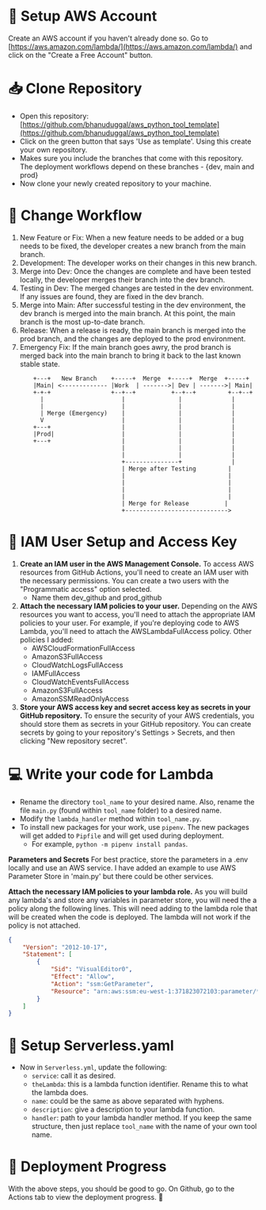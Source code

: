 # 🚀 Setup AWS Account

Create an AWS account if you haven't already done so. Go to [https://aws.amazon.com/lambda/](https://aws.amazon.com/lambda/) and click on the "Create a Free Account" button.

# 📥 Clone Repository

- Open this repository: [https://github.com/bhanuduggal/aws_python_tool_template](https://github.com/bhanuduggal/aws_python_tool_template)
- Click on the green button that says 'Use as template'. Using this create your own repository.
- Makes sure you include the branches that come with this repository. The deployment workflows depend on these branches - {dev, main and prod}
- Now clone your newly created repository to your machine.

# 🔄 Change Workflow

1. New Feature or Fix: When a new feature needs to be added or a bug needs to be fixed, the developer creates a new branch from the main branch.
2. Development: The developer works on their changes in this new branch.
3. Merge into Dev: Once the changes are complete and have been tested locally, the developer merges their branch into the dev branch.
4. Testing in Dev: The merged changes are tested in the dev environment. If any issues are found, they are fixed in the dev branch.
5. Merge into Main: After successful testing in the dev environment, the dev branch is merged into the main branch. At this point, the main branch is the most up-to-date branch.
6. Release: When a release is ready, the main branch is merged into the prod branch, and the changes are deployed to the prod environment.
7. Emergency Fix: If the main branch goes awry, the prod branch is merged back into the main branch to bring it back to the last known stable state.
```
       +---+   New Branch    +-----+  Merge  +-----+  Merge  +-----+
       |Main| <------------- |Work  | ------->| Dev | ------->| Main|
       +-+-+                 +--+--+          +--+--+         +--+--+
         |                      |               |              |
         |                      |               |              |
         | Merge (Emergency)    |               |              |
         V                      |               |              |
       +---+                    |               |              |
       |Prod|                   |               |              |
       +---+                    |               |              |
                                |               |              |
                                |               |              |
                                +---------------+              |
                                | Merge after Testing         |
                                |                             |
                                |                             |
                                |                             |
                                |                             |
                                | Merge for Release          |
                                +----------------------------->
```

# 🔑 IAM User Setup and Access Key

1. **Create an IAM user in the AWS Management Console.** To access AWS resources from GitHub Actions, you'll need to create an IAM user with the necessary permissions. You can create a two users with the "Programmatic access" option selected.
   - Name them dev_github and prod_github
2. **Attach the necessary IAM policies to your user.** Depending on the AWS resources you want to access, you'll need to attach the appropriate IAM policies to your user. For example, if you're deploying code to AWS Lambda, you'll need to attach the AWSLambdaFullAccess policy. Other policies I added:
   - AWSCloudFormationFullAccess
   - AmazonS3FullAccess
   - CloudWatchLogsFullAccess
   - IAMFullAccess
   - CloudWatchEventsFullAccess
   - AmazonS3FullAccess
   - AmazonSSMReadOnlyAccess
3. **Store your AWS access key and secret access key as secrets in your GitHub repository.** To ensure the security of your AWS credentials, you should store them as secrets in your GitHub repository. You can create secrets by going to your repository's Settings > Secrets, and then clicking "New repository secret".

# 💻 Write your code for Lambda

- Rename the directory `tool_name` to your desired name. Also, rename the file `main.py` (found within `tool_name` folder) to a desired name.
- Modify the `lambda_handler` method within `tool_name.py`.
- To install new packages for your work, use `pipenv`. The new packages will get added to `Pipfile` and will get used during deployment.
  - For example, `python -m pipenv install pandas`.

**Parameters and Secrets** For best practice, store the parameters in a .env locally and use an AWS service. I have added an example to use AWS Parameter Store in 'main.py' but there could be other services.

**Attach the necessary IAM policies to your lambda role.** As you will build any lambda's and store any variables in parameter store, you will need the a policy along the following lines. This will need adding to the lambda role that will be created when the code is deployed. The lambda will not work if the policy is not attached.
```json
{
    "Version": "2012-10-17",
    "Statement": [
        {
            "Sid": "VisualEditor0",
            "Effect": "Allow",
            "Action": "ssm:GetParameter",
            "Resource": "arn:aws:ssm:eu-west-1:371823072103:parameter/*"
        }
    ]
}
```


# 📝 Setup Serverless.yaml

- Now in `Serverless.yml`, update the following:
  - `service`: call it as desired.
  - `theLambda`: this is a lambda function identifier. Rename this to what the lambda does.
  - `name`: could be the same as above separated with hyphens.
  - `description`: give a description to your lambda function.
  - `handler`: path to your lambda handler method. If you keep the same structure, then just replace `tool_name` with the name of your own tool name.

# 🚀 Deployment Progress

With the above steps, you should be good to go. On Github, go to the Actions tab to view the deployment progress. 🎉
